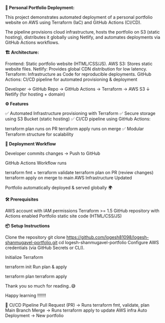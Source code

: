 **🚀 Personal Portfolio Deployment:**

This project demonstrates automated deployment of a personal portfolio website on AWS using Terraform (IaC) and GitHub Actions (CI/CD).

The pipeline provisions cloud infrastructure, hosts the portfolio on S3 (static hosting), distributes it globally using Netlify, and automates deployments via GitHub Actions workflows.

**🏗️ Architecture:**

Frontend: Static portfolio website (HTML/CSS/JS).
AWS S3: Stores static website files.
Netlify: Provides global CDN distribution for low latency.
Terraform: Infrastructure as Code for reproducible deployments.
GitHub Actions: CI/CD pipeline for automated provisioning & deployment

Developer → GitHub Repo → GitHub Actions → Terraform → AWS S3
                                              ↓
                                           Netlify (for hosting + domain)


**⚙️ Features**

✅ Automated Infrastructure provisioning with Terraform ✅ Secure storage using S3 Bucket (static hosting) ✅ CI/CD pipeline using GitHub Actions:

terraform plan runs on PR
terraform apply runs on merge ✅ Modular Terraform structure for scalability


**🚀 Deployment Workflow**

Developer commits changes → Push to GitHub

GitHub Actions Workflow runs

terraform fmt + terraform validate
terraform plan on PR (review changes)
terraform apply on merge to main
AWS Infrastructure Updated

Portfolio automatically deployed & served globally 🌍

**🛠️ Prerequisites**

AWS account with IAM permissions
Terraform >= 1.5
GitHub repository with Actions enabled
Portfolio static site code (HTML/CSS/JS)


**📦 Setup Instructions**

Clone the repository
git clone https://github.com/logesh81098/logesh-shanmugavel-portfolio.git
cd logesh-shanmugavel-portfolio
Configure AWS credentials (via GitHub Secrets or CLI).

Initialize Terraform

terraform init
Run plan & apply

terraform plan
terraform apply

Thank you so much for reading..😅

Happy learning !!!!!!!


🔄 CI/CD Pipeline
Pull Request (PR) → Runs terraform fmt, validate, plan
Main Branch Merge → Runs terraform apply to update AWS infra
Auto Deployment → New portfolio 
